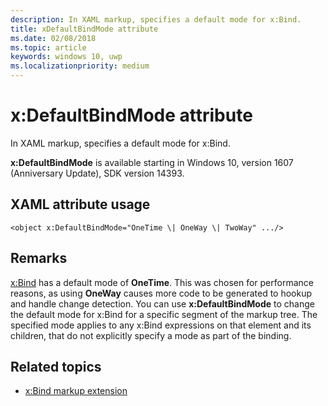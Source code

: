 ```yaml
---
description: In XAML markup, specifies a default mode for x:Bind.
title: xDefaultBindMode attribute
ms.date: 02/08/2018
ms.topic: article
keywords: windows 10, uwp
ms.localizationpriority: medium
---
```

# x:DefaultBindMode attribute

In XAML markup, specifies a default mode for x:Bind.

**x:DefaultBindMode** is available starting in Windows 10, version 1607 (Anniversary Update), SDK version 14393.

## XAML attribute usage

``` syntax
<object x:DefaultBindMode="OneTime \| OneWay \| TwoWay" .../>
```

## Remarks

[x:Bind](x-bind-markup-extension.md) has a default mode of **OneTime**. This was chosen for performance reasons, as using **OneWay** causes more code to be generated to hookup and handle change detection. You can use **x:DefaultBindMode** to change the default mode for x:Bind for a specific segment of the markup tree. The specified mode applies to any x:Bind expressions on that element and its children, that do not explicitly specify a mode as part of the binding.

## Related topics

* [x:Bind markup extension](x-bind-markup-extension.md)
